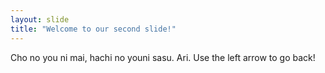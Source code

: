 ```yaml
---
layout: slide
title: "Welcome to our second slide!"
---
```

Cho no you ni mai, hachi no youni sasu. Ari.
Use the left arrow to go back!

